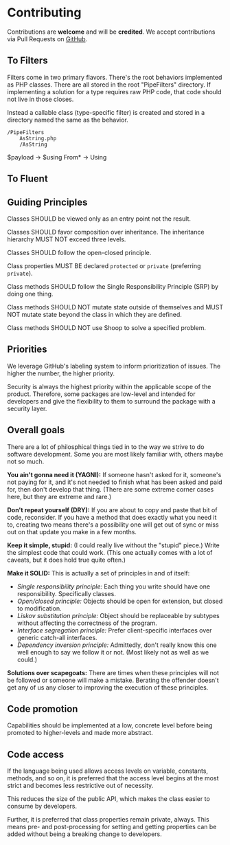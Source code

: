 # Contributing

Contributions are **welcome** and will be **credited**. We accept contributions via Pull Requests on [GitHub](https://github.com/8fold/php-shoop).

## To Filters

Filters come in two primary flavors. There's the root behaviors implemented as PHP classes. There are all stored in the root "PipeFilters" directory. If implementing a solution for a type requires raw PHP code, that code should not live in those closes.

Instead a callable class (type-specific filter) is created and stored in a directory named the same as the behavior.

```markd
/PipeFilters
    AsString.php
    /AsString
```

$payload -> $using
From* -> Using

## To Fluent

## Guiding Principles

Classes SHOULD be viewed only as an entry point not the result.

Classes SHOULD favor composition over inheritance. The inheritance hierarchy MUST NOT exceed three levels.

Classes SHOULD follow the open-closed principle.

Class properties MUST BE declared `protected` or `private` (preferring `private`).

Class methods SHOULD follow the Single Responsibility Principle (SRP) by doing one thing.

Class methods SHOULD NOT mutate state outside of themselves and MUST NOT mutate state beyond the class in which they are defined.

Class methods SHOULD NOT use Shoop to solve a specified problem.

## Priorities

We leverage GitHub's labeling system to inform prioritization of issues. The higher the number, the higher priority.

Security is always the highest priority within the applicable scope of the product. Therefore, some packages are low-level and intended for developers and give the flexibility to them to surround the package with a security layer.

## Overall goals

There are a lot of philosphical things tied in to the way we strive to do software development. Some you are most likely familiar with, others maybe not so much.

**You ain't gonna need it (YAGNI):** If someone hasn't asked for it, someone's not paying for it, and it's not needed to finish what has been asked and paid for, then don't develop that thing. (There are some extreme corner cases here, but they are extreme and rare.)

**Don't repeat yourself (DRY):** If you are about to copy and paste that bit of code, reconsider. If you have a method that does exactly what you need it to, creating two means there's a possibility one will get out of sync or miss out on that update you make in a few months.

**Keep it simple, stupid:** (I could really live without the "stupid" piece.) Write the simplest code that could work. (This one actually comes with a lot of caveats, but it does hold true quite often.)

**Make it SOLID:** This is actually a set of principles in and of itself:

- *Single responsibility principle:* Each thing you write should have one responsibility. Specifically classes.
- *Open/closed principle:* Objects should be open for extension, but closed to modification.
- *Liskov substitution principle:* Object should be replaceable by subtypes without affecting the correctness of the program.
- *Interface segregation principle:* Prefer client-specific interfaces over generic catch-all interfaces.
- *Dependency inversion principle:* Admittedly, don't really know this one well enough to say we follow it or not. (Most likely not as well as we could.)

**Solutions over scapegoats:** There are times when these principles will not be followed or someone will make a mistake. Berating the offender doesn't get any of us any closer to improving the execution of these principles.

## Code promotion

Capabilities should be implemented at a low, concrete level before being promoted to higher-levels and made more abstract.

## Code access

If the language being used allows access levels on variable, constants, methods, and so on, it is preferred that the access level begins at the most strict and becomes less restrictive out of necessity.

This reduces the size of the public API, which makes the class easier to consume by developers.

Further, it is preferred that class properties remain private, always. This means pre- and post-processing for setting and getting properties can be added without being a breaking change to developers.
